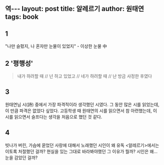 역---
layout: post
title: 알레르기
author: 원태연
tags: book
---

## 1
"나만 슬펐지, 나 혼자만 눈물이 있었지" - 이상한 눈물 中

## 2 '평행성'
> 내가 하려할 때 // 넌 하고 있었고 // 네가 하려할 때 // 난 방금 사정한 후였다

## 3
원태연님 시(詩) 중에서 가장 파격적이라 생각했던 시였다. 그 동안 많은 시를 읽었는데, 이 만큼 파격은 없었다 싶었다. 고등학생 때 원태연의 시를 읽으면서 참 아련했는데, 이 시를 읽으면서 슬프다는 생각을 처음으로 했던 것 같다.

## 4
빗나가 버린, 가슴에 묻었던 사랑에 대해서 노래했던 시인이 왜 유독 <알레르기>에서는 이토록 처절했던 걸까? 현실을 있는 그대로 바라봐야했던 그 이유가 뭘까? 시인은 왜... 눈을 감았던 걸까?
